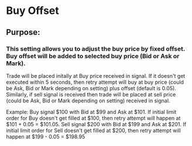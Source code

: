 # Buy Offset

## Purpose: 

### This setting allows you to adjust the buy price by fixed offset. Buy offset will be added to selected buy price (Bid or Ask or Mark).


Trade will be placed initally at Buy price received in signal. 
If it doesn't get executed within 5 seconds, then retry attempt will buy at buy price (could be Ask, Bid or Mark depending on setting) plus offset (default is 0.05). 
Similarly, if sell signal is received then trade will be placed at sell price (could be Ask, Bid or Mark depending on setting) received in signal.

Example:
Buy signal $100 with Bid at $99 and Ask at $101. If initial limit order for Buy doesn't get filled at $100, then retry attempt will happen at $101 + 0.05 = $101.05.
Sell signal $200 with Bid at $199 and Ask at $201. If initial limit order for Sell doesn't get filled at $200, then retry attempt will happen at $199 - 0.05 = $198.95
